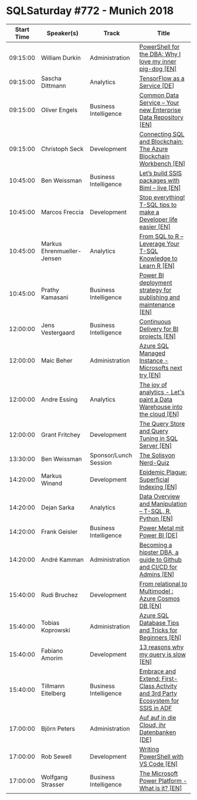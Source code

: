 # SQLSaturday #772 - Munich 2018
Start Time|Speaker(s)|Track|Title
---|---|---|---
09:15:00|William Durkin|Administration|[PowerShell for the DBA: Why I love my inner pig-dog [EN]](77634.md)
09:15:00|Sascha Dittmann|Analytics|[TensorFlow as a Service [DE]](78581.md)
09:15:00|Oliver Engels|Business Intelligence|[Common Data Service – Your new Enterprise Data Repository [EN]](83645.md)
09:15:00|Christoph Seck|Development|[Connecting SQL and Blockchain: The Azure Blockchain Workbench [EN]](85194.md)
10:45:00|Ben Weissman|Business Intelligence|[Let’s build SSIS packages with Biml – live [EN]](77582.md)
10:45:00|Marcos Freccia|Development|[Stop everything! T-SQL tips to make a Developer life easier [EN]](80029.md)
10:45:00|Markus Ehrenmueller-Jensen|Analytics|[From SQL to R – Leverage Your T-SQL Knowledge to Learn R [EN]](82251.md)
10:45:00|Prathy Kamasani|Business Intelligence|[Power BI deployment strategy for publishing and maintenance [EN]](84128.md)
12:00:00|Jens Vestergaard|Business Intelligence|[Continuous Delivery for BI projects [EN]](80284.md)
12:00:00|Maic Beher|Administration|[Azure SQL Managed Instance - Microsofts next try [EN]](80754.md)
12:00:00|Andre Essing|Analytics|[The joy of analytics - Let's paint a Data Warehouse into the cloud [EN]](82152.md)
12:00:00|Grant Fritchey|Development|[The Query Store and Query Tuning in SQL Server [EN]](83569.md)
13:30:00|Ben Weissman|Sponsor/Lunch Session|[The Solisyon Nerd-Quiz](85500.md)
14:20:00|Markus Winand|Development|[Epidemic Plague: Superficial Indexing [EN]](77660.md)
14:20:00|Dejan Sarka|Analytics|[Data Overview and Manipulation – T-SQL, R, Python [EN]](78012.md)
14:20:00|Frank Geisler|Business Intelligence|[Power Metal mit Power BI [DE]](84116.md)
14:20:00|André Kamman|Administration|[Becoming a hipster DBA, a guide to Github and CI/CD for Admins [EN]](85075.md)
15:40:00|Rudi Bruchez|Development|[From relational to Multimodel : Azure Cosmos DB [EN]](78909.md)
15:40:00|Tobias Koprowski|Administration|[Azure SQL Database Tips and Tricks for Beginners [EN]](83126.md)
15:40:00|Fabiano Amorim|Development|[13 reasons why my query is slow [EN]](83373.md)
15:40:00|Tillmann Eitelberg|Business Intelligence|[Embrace and Extend: First-Class Activity and 3rd Party Ecosystem for SSIS in ADF](84676.md)
17:00:00|Björn Peters|Administration|[Auf auf in die Cloud, ihr Datenbanken [DE]](77657.md)
17:00:00|Rob Sewell|Development|[Writing PowerShell with VS Code [EN]](84032.md)
17:00:00|Wolfgang Strasser|Business Intelligence|[The Microsoft Power Platform - What is it? [EN]](84871.md)
